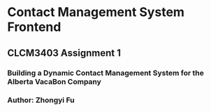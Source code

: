 # Contact Management System Frontend
## CLCM3403 Assignment 1
### Building a Dynamic Contact Management System for the Alberta VacaBon Company
### Author: Zhongyi Fu
